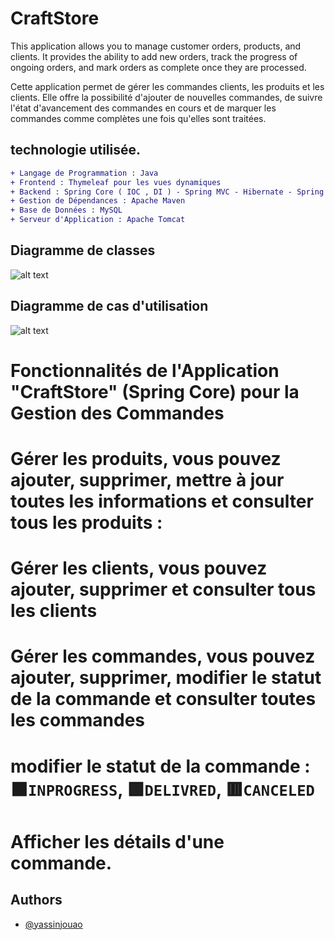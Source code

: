 # CraftStore
This application allows you to manage customer orders, products, and clients. It provides the ability to add new orders, track the progress of ongoing orders, and mark orders as complete once they are processed.

Cette application permet de gérer les commandes clients, les produits et les clients. Elle offre la possibilité d'ajouter de nouvelles commandes, de suivre l'état d'avancement des commandes en cours et de marquer les commandes comme complètes une fois qu'elles sont traitées.
## technologie utilisée.
```diff
+ Langage de Programmation : Java
+ Frontend : Thymeleaf pour les vues dynamiques
+ Backend : Spring Core ( IOC , DI ) - Spring MVC - Hibernate - Spring Data JPA
+ Gestion de Dépendances : Apache Maven
+ Base de Données : MySQL
+ Serveur d'Application : Apache Tomcat
```

## Diagramme de classes
![alt text](https://imagizer.imageshack.com/v2/1024x768q70/922/rdQQQ9.png)

## Diagramme de cas d'utilisation
![alt text](https://imagizer.imageshack.com/v2/1024x768q70/922/3HZogx.png)

# Fonctionnalités de l'Application "CraftStore" (Spring Core) pour la Gestion des Commandes

# Gérer les produits, vous pouvez ajouter, supprimer, mettre à jour toutes les informations et consulter tous les produits :

# Gérer les clients, vous pouvez ajouter, supprimer et consulter tous les clients


# Gérer les commandes, vous pouvez ajouter, supprimer, modifier le statut de la commande et consulter toutes les commandes

# modifier le statut de la commande : 🟧`INPROGRESS`, 🟩`DELIVRED`, 🟥`CANCELED`

# Afficher les détails d'une commande.
## Authors
- [@yassinjouao](https://github.com/yassinjouao)
